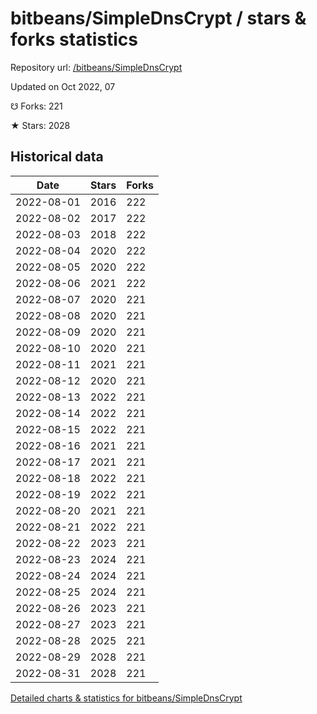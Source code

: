 # bitbeans/SimpleDnsCrypt / stars & forks statistics

Repository url: [/bitbeans/SimpleDnsCrypt](https://github.com/bitbeans/SimpleDnsCrypt)

Updated on Oct 2022, 07

☋ Forks: 221

★ Stars: 2028

## Historical data
| Date | Stars | Forks |
|------|-------|-------|
| 2022-08-01 | 2016 | 222 | 
| 2022-08-02 | 2017 | 222 | 
| 2022-08-03 | 2018 | 222 | 
| 2022-08-04 | 2020 | 222 | 
| 2022-08-05 | 2020 | 222 | 
| 2022-08-06 | 2021 | 222 | 
| 2022-08-07 | 2020 | 221 | 
| 2022-08-08 | 2020 | 221 | 
| 2022-08-09 | 2020 | 221 | 
| 2022-08-10 | 2020 | 221 | 
| 2022-08-11 | 2021 | 221 | 
| 2022-08-12 | 2020 | 221 | 
| 2022-08-13 | 2022 | 221 | 
| 2022-08-14 | 2022 | 221 | 
| 2022-08-15 | 2022 | 221 | 
| 2022-08-16 | 2021 | 221 | 
| 2022-08-17 | 2021 | 221 | 
| 2022-08-18 | 2022 | 221 | 
| 2022-08-19 | 2022 | 221 | 
| 2022-08-20 | 2021 | 221 | 
| 2022-08-21 | 2022 | 221 | 
| 2022-08-22 | 2023 | 221 | 
| 2022-08-23 | 2024 | 221 | 
| 2022-08-24 | 2024 | 221 | 
| 2022-08-25 | 2024 | 221 | 
| 2022-08-26 | 2023 | 221 | 
| 2022-08-27 | 2023 | 221 | 
| 2022-08-28 | 2025 | 221 | 
| 2022-08-29 | 2028 | 221 | 
| 2022-08-31 | 2028 | 221 | 


[Detailed charts & statistics for bitbeans/SimpleDnsCrypt](https://reviewgithub.com/rep/bitbeans/SimpleDnsCrypt)

